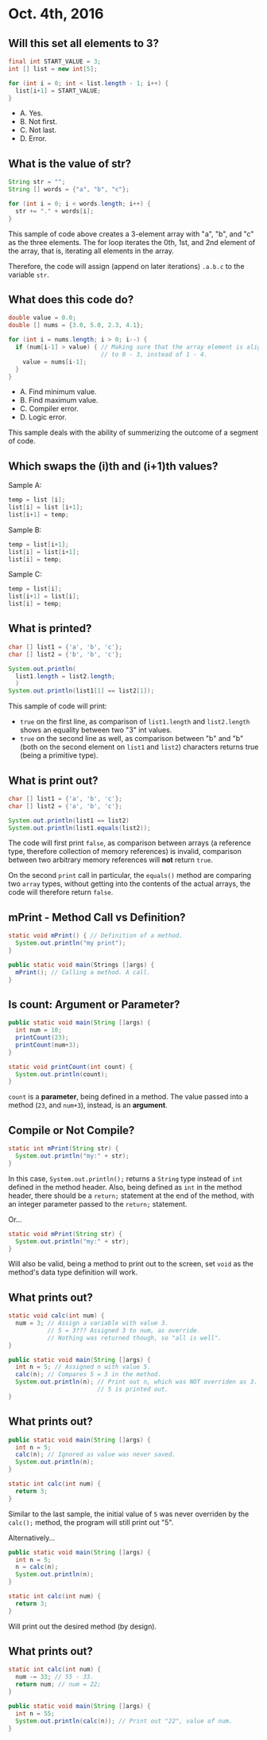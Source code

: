 Oct. 4th, 2016
==============

Will this set all elements to 3?
--------------------------------

```java
final int START_VALUE = 3;
int [] list = new int[5];

for (int i = 0; int < list.length - 1; i++) {
  list[i+1] = START_VALUE;
}
```

- A. Yes.
- B. Not first.
- C. Not last.
- D. Error.

What is the value of str?
-------------------------

```java
String str = "";
String [] words = {"a", "b", "c"};

for (int i = 0; i < words.length; i++) {
  str += "." + words[i];
}
```

This sample of code above creates a 3-element array with "a", "b", and "c" as the three elements. The for loop iterates the 0th, 1st, and 2nd element of the array, that is, iterating all elements in the array.

Therefore, the code will assign (append on later iterations) `.a.b.c` to the variable `str`.

What does this code do?
-----------------------

```java
double value = 0.0;
double [] nums = {3.0, 5.0, 2.3, 4.1};

for (int i = nums.length; i > 0; i--) {
  if (num[i-1] > value) { // Making sure that the array element is aligned correctly
                          // to 0 - 3, instead of 1 - 4.
    value = nums[i-1];
  }
}
```

- A. Find minimum value.
- B. Find maximum value.
- C. Compiler error.
- D. Logic error.

This sample deals with the ability of summerizing the outcome of a segment of code.

<div class="page-break"></div>

Which swaps the (i)th and (i+1)th values?
-----------------------------------------

Sample A:

```java
temp = list [i];
list[i] = list [i+1];
list[i+1] = temp;
```

Sample B:

```java
temp = list[i+1];
list[i] = list[i+1];
list[i] = temp;
```

Sample C:

```java
temp = list[i];
list[i+1] = list[i];
list[i] = temp;
```

What is printed?
----------------

```java
char [] list1 = {'a', 'b', 'c'};
char [] list2 = {'b', 'b', 'c'};

System.out.println(
  list1.length = list2.length;
  )
System.out.println(list1[1] == list2[1]);
```

This sample of code will print:

- `true` on the first line, as comparison of `list1.length` and `list2.length` shows an equality between two "3" int values.
- `true` on the second line as well, as comparison between "b" and "b" (both on the second element on `list1` and `list2`) characters returns true (being a primitive type).

What is print out?
------------------

```java
char [] list1 = {'a', 'b', 'c'};
char [] list2 = {'a', 'b', 'c'};

System.out.println(list1 == list2)
System.out.println(list1.equals(list2));
```

The code will first print `false`, as comparison between arrays (a reference type, therefore collection of memory references) is invalid, comparison between two arbitrary memory references will **not** return `true`.

On the second `print` call in particular, the `equals()` method are comparing two `array` types, without getting into the contents of the actual arrays, the code will therefore return `false`.

<div class="page-break"></div>

mPrint - Method Call vs Definition?
-----------------------------------

```java
static void mPrint() { // Definition of a method.
  System.out.println("my print");
}

public static void main(Strings []args) {
  mPrint(); // Calling a method. A call.
}
```

Is count: Argument or Parameter?
--------------------------------

```java
public static void main(String []args) {
  int num = 10;
  printCount(23);
  printCount(num+3);
}

static void printCount(int count) {
  System.out.println(count);
}
```

`count` is a **parameter**, being defined in a method. The value passed into a method (`23`, and `num+3`), instead, is an **argument**.

Compile or Not Compile?
-----------------------

```java
static int mPrint(String str) {
  System.out.println("my:" + str);
}
```

In this case, `System.out.println();` returns a `String` type instead of `int` defined in the method header. Also, being defined as `int` in the method header, there should be a `return;` statement at the end of the method, with an integer parameter passed to the `return;` statement.

Or...

```java
static void mPrint(String str) {
  System.out.println("my:" + str);
}
```

Will also be valid, being a method to print out to the screen, set `void` as the method's data type definition will work.

<div class="page-break"></div>

What prints out?
----------------

```java
static void calc(int num) {
  num = 3; // Assign a variable with value 3.
           // 5 = 3??? Assigned 3 to num, as override.
           // Nothing was returned though, so "all is well".
}

public static void main(String []args) {
  int n = 5; // Assigned n with value 5.
  calc(n); // Compares 5 = 3 in the method.
  System.out.println(n); // Print out n, which was NOT overriden as 3.
                         // 5 is printed out.
}
```

What prints out?
----------------

```java
public static void main(String []args) {
  int n = 5;
  calc(n); // Ignored as value was never saved.
  System.out.println(n);
}

static int calc(int num) {
  return 3;
}
```

Similar to the last sample, the initial value of `5` was never overriden by the `calc();` method, the program will still print out "5".

Alternatively...

```java
public static void main(String []args) {
  int n = 5;
  n = calc(n);
  System.out.println(n);
}

static int calc(int num) {
  return 3;
}
```

Will print out the desired method (by design).

<div class="page-break"></div>

What prints out?
----------------

```java
static int calc(int num) {
  num -= 33; // 55 - 33.
  return num; // num = 22;
}

public static void main(String []args) {
  int n = 55;
  System.out.println(calc(n)); // Print out "22", value of num.
}
```
